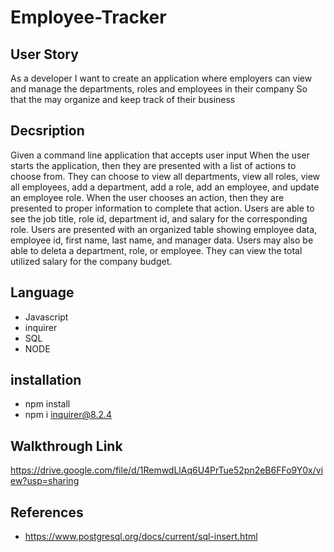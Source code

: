 # Employee-Tracker

## User Story

As a developer
I want to create an application where employers can view and manage the departments, roles and employees in their company
So that the may organize and keep track of their business

## Decsription

Given a command line application that accepts user input
When the user starts the application, then they are presented with a list of actions to choose from. They can choose to view all departments, view all roles, view all employees, add a department, add a role, add an employee, and update an employee role.
When the user chooses an action, then they are presented to proper information to complete that action. Users are able to see the job title, role id, department id, and salary for the corresponding role. Users are presented with an organized table showing employee data, employee id, first name, last name, and manager data. Users may also be able to deleta a department, role, or employee. They can view the total utilized salary for the company budget.

## Language

- Javascript
- inquirer
- SQL
- NODE

## installation

- npm install
- npm i inquirer@8.2.4

## Walkthrough Link

https://drive.google.com/file/d/1RemwdLlAq6U4PrTue52pn2eB6FFo9Y0x/view?usp=sharing

## References

- https://www.postgresql.org/docs/current/sql-insert.html
